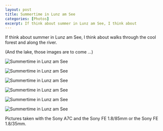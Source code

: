 ```yaml
---
layout: post
title: Summertime in Lunz am See
categories: [Photos]
excerpt: If think about summer in Lunz am See, I think about
---
```


If think about summer in Lunz am See, I think about walks through the cool forest and along the river.

(And the lake, those images are to come ...)

![Summertime in Lunz am See](../images/20210724/summer_lunz-1.jpg)

![Summertime in Lunz am See](../images/20210724/summer_lunz-2.jpg)

![Summertime in Lunz am See](../images/20210724/summer_lunz-3.jpg)

![Summertime in Lunz am See](../images/20210724/summer_lunz-4.jpg)

![Summertime in Lunz am See](../images/20210724/summer_lunz-5.jpg)

![Summertime in Lunz am See](../images/20210724/summer_lunz-6.jpg)


Pictures taken with the Sony A7C and the Sony FE 1.8/85mm or the Sony FE 1.8/35mm.
